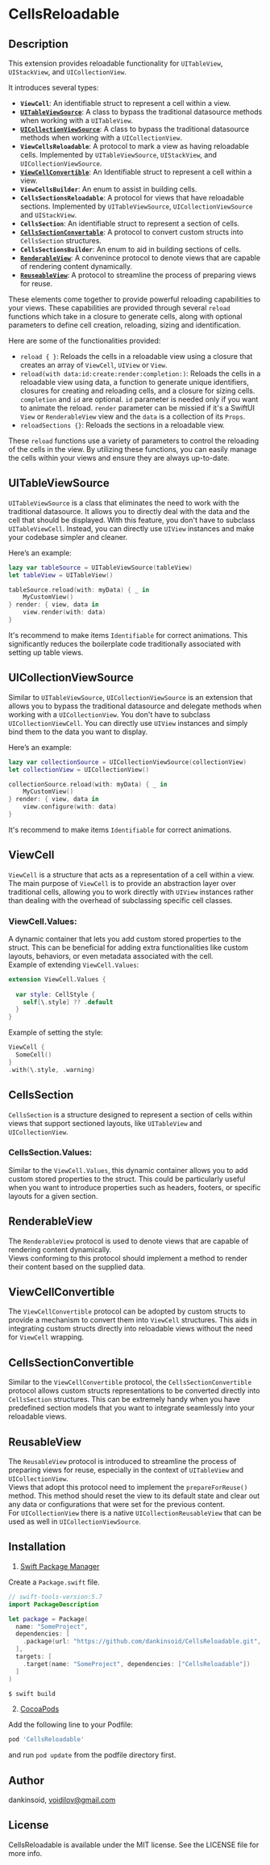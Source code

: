 # CellsReloadable

## Description

This extension provides reloadable functionality for `UITableView`, `UIStackView`, and `UICollectionView`. 

It introduces several types:
- **`ViewCell`**: An identifiable struct to represent a cell within a view.
- [**`UITableViewSource`**](#uitableviewsource): A class to bypass the traditional datasource methods when working with a `UITableView`.
- [**`UICollectionViewSource`**](#uicollectionviewsource): A class to bypass the traditional datasource methods when working with a `UICollectionView`.
- **`ViewCellsReloadable`**: A protocol to mark a view as having reloadable cells. Implemented by `UITableViewSource`, `UIStackView`, and `UICollectionViewSource`.
- [**`ViewCellConvertible`**](#ViewCellConvertible): An Identifiable struct to represent a cell within a view.
- **`ViewCellsBuilder`**: An enum to assist in building cells.
- **`CellsSectionsReloadable`**: A protocol for views that have reloadable sections. Implemented by `UITableViewSource`, `UICollectionViewSource` and `UIStackView`.
- **`CellsSection`**: An identifiable struct to represent a section of cells.
- [**`CellsSectionConvertable`**](#CellsSectionConvertable): A protocol to convert custom structs into `CellsSection` structures.
- **`CellsSectionsBuilder`**: An enum to aid in building sections of cells.
- [**`RenderableView`**](#RenderableView): A convenince protocol to denote views that are capable of rendering content dynamically.
- [**`ReuseableView`**](#ReuseableView): A protocol to streamline the process of preparing views for reuse.

These elements come together to provide powerful reloading capabilities to your views. These capabilities are provided through several `reload` functions which take in a closure to generate cells, along with optional parameters to define cell creation, reloading, sizing and identification.

Here are some of the functionalities provided:

- `reload { }`: Reloads the cells in a reloadable view using a closure that creates an array of `ViewCell`, `UIView` or `View`.
- `reload(with data:id:create:render:completion:)`: Reloads the cells in a reloadable view using data, a function to generate unique identifiers, closures for creating and reloading cells, and a closure for sizing cells. `completion` and `id` are optional. `id` parameter is needed only if you want to animate the reload. `render` parameter can be missied if it's a SwiftUI `View` or `RenderableView` view and the `data` is a collection of its `Props`.
- `reloadSections {}`: Reloads the sections in a reloadable view.

These `reload` functions use a variety of parameters to control the reloading of the cells in the view. By utilizing these functions, you can easily manage the cells within your views and ensure they are always up-to-date.

## UITableViewSource

`UITableViewSource` is a class that eliminates the need to work with the traditional datasource. It allows you to directly deal with the data and the cell that should be displayed. With this feature, you don't have to subclass `UITableViewCell`. Instead, you can directly use `UIView` instances and make your codebase simpler and cleaner.

Here’s an example:

```swift
lazy var tableSource = UITableViewSource(tableView)
let tableView = UITableView()

tableSource.reload(with: myData) { _ in
    MyCustomView()
} render: { view, data in
    view.render(with: data)
}
```

It's recommend to make items `Identifiable` for correct animations.
This significantly reduces the boilerplate code traditionally associated with setting up table views.

## UICollectionViewSource

Similar to `UITableViewSource`, `UICollectionViewSource` is an extension that allows you to bypass the traditional datasource and delegate methods when working with a `UICollectionView`. You don't have to subclass `UICollectionViewCell`. You can directly use `UIView` instances and simply bind them to the data you want to display.

Here’s an example:

```swift
lazy var collectionSource = UICollectionViewSource(collectionView)
let collectionView = UICollectionView()

collectionSource.reload(with: myData) { _ in
    MyCustomView()
} render: { view, data in
    view.configure(with: data)
}
```

It's recommend to make items `Identifiable` for correct animations.

## ViewCell

`ViewCell` is a structure that acts as a representation of a cell within a view. The main purpose of `ViewCell` is to provide an abstraction layer over traditional cells, allowing you to work directly with `UIView` instances rather than dealing with the overhead of subclassing specific cell classes.

### ViewCell.Values:

A dynamic container that lets you add custom stored properties to the struct. This can be beneficial for adding extra functionalities like custom layouts, behaviors, or even metadata associated with the cell.\
Example of extending `ViewCell.Values`:
```swift
extension ViewCell.Values {
  
  var style: CellStyle {
    self[\.style] ?? .default
  }
}
```
Example of setting the style:
```swift
ViewCell {
  SomeCell()
}
.with(\.style, .warning)
```

## CellsSection

`CellsSection` is a structure designed to represent a section of cells within views that support sectioned layouts, like `UITableView` and `UICollectionView`. 

### CellsSection.Values:
Similar to the `ViewCell.Values`, this dynamic container allows you to add custom stored properties to the struct. This could be particularly useful when you want to introduce properties such as headers, footers, or specific layouts for a given section.

## RenderableView

The `RenderableView` protocol is used to denote views that are capable of rendering content dynamically.\
Views conforming to this protocol should implement a method to render their content based on the supplied data.

## ViewCellConvertible

The `ViewCellConvertible` protocol can be adopted by custom structs to provide a mechanism to convert them into `ViewCell` structures. This aids in integrating custom structs directly into reloadable views without the need for `ViewCell` wrapping.

## CellsSectionConvertible

Similar to the `ViewCellConvertible` protocol, the `CellsSectionConvertible` protocol allows custom structs representations to be converted directly into `CellsSection` structures. This can be extremely handy when you have predefined section models that you want to integrate seamlessly into your reloadable views.

## ReusableView

The `ReusableView` protocol is introduced to streamline the process of preparing views for reuse, especially in the context of `UITableView` and `UICollectionView`.\
Views that adopt this protocol need to implement the `prepareForReuse()` method. This method should reset the view to its default state and clear out any data or configurations that were set for the previous content.\
For `UICollectionView` there is a native `UICollectionReusableView` that can be used as well in `UICollectionViewSource`.

## Installation

1. [Swift Package Manager](https://github.com/apple/swift-package-manager)

Create a `Package.swift` file.
```swift
// swift-tools-version:5.7
import PackageDescription

let package = Package(
  name: "SomeProject",
  dependencies: [
    .package(url: "https://github.com/dankinsoid/CellsReloadable.git", from: "1.0.0")
  ],
  targets: [
    .target(name: "SomeProject", dependencies: ["CellsReloadable"])
  ]
)
```
```ruby
$ swift build
```

2.  [CocoaPods](https://cocoapods.org)

Add the following line to your Podfile:
```ruby
pod 'CellsReloadable'
```
and run `pod update` from the podfile directory first.

## Author

dankinsoid, voidilov@gmail.com

## License

CellsReloadable is available under the MIT license. See the LICENSE file for more info.
